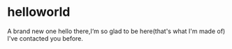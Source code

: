 # helloworld
A brand new one
hello there,I‘m so glad to be here(that's what I'm made of)
I've contacted you before.
